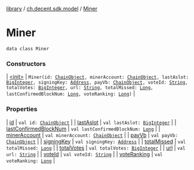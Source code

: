 [library](../../index.md) / [ch.decent.sdk.model](../index.md) / [Miner](./index.md)

# Miner

`data class Miner`

### Constructors

| [&lt;init&gt;](-init-.md) | `Miner(id: `[`ChainObject`](../-chain-object/index.md)`, minerAccount: `[`ChainObject`](../-chain-object/index.md)`, lastAslot: `[`BigInteger`](http://docs.oracle.com/javase/6/docs/api/java/math/BigInteger.html)`, signingKey: `[`Address`](../../ch.decent.sdk.crypto/-address/index.md)`, payVb: `[`ChainObject`](../-chain-object/index.md)`, voteId: `[`String`](https://kotlinlang.org/api/latest/jvm/stdlib/kotlin/-string/index.html)`, totalVotes: `[`BigInteger`](http://docs.oracle.com/javase/6/docs/api/java/math/BigInteger.html)`, url: `[`String`](https://kotlinlang.org/api/latest/jvm/stdlib/kotlin/-string/index.html)`, totalMissed: `[`Long`](https://kotlinlang.org/api/latest/jvm/stdlib/kotlin/-long/index.html)`, lastConfirmedBlockNum: `[`Long`](https://kotlinlang.org/api/latest/jvm/stdlib/kotlin/-long/index.html)`, voteRanking: `[`Long`](https://kotlinlang.org/api/latest/jvm/stdlib/kotlin/-long/index.html)`)` |

### Properties

| [id](id.md) | `val id: `[`ChainObject`](../-chain-object/index.md) |
| [lastAslot](last-aslot.md) | `val lastAslot: `[`BigInteger`](http://docs.oracle.com/javase/6/docs/api/java/math/BigInteger.html) |
| [lastConfirmedBlockNum](last-confirmed-block-num.md) | `val lastConfirmedBlockNum: `[`Long`](https://kotlinlang.org/api/latest/jvm/stdlib/kotlin/-long/index.html) |
| [minerAccount](miner-account.md) | `val minerAccount: `[`ChainObject`](../-chain-object/index.md) |
| [payVb](pay-vb.md) | `val payVb: `[`ChainObject`](../-chain-object/index.md) |
| [signingKey](signing-key.md) | `val signingKey: `[`Address`](../../ch.decent.sdk.crypto/-address/index.md) |
| [totalMissed](total-missed.md) | `val totalMissed: `[`Long`](https://kotlinlang.org/api/latest/jvm/stdlib/kotlin/-long/index.html) |
| [totalVotes](total-votes.md) | `val totalVotes: `[`BigInteger`](http://docs.oracle.com/javase/6/docs/api/java/math/BigInteger.html) |
| [url](url.md) | `val url: `[`String`](https://kotlinlang.org/api/latest/jvm/stdlib/kotlin/-string/index.html) |
| [voteId](vote-id.md) | `val voteId: `[`String`](https://kotlinlang.org/api/latest/jvm/stdlib/kotlin/-string/index.html) |
| [voteRanking](vote-ranking.md) | `val voteRanking: `[`Long`](https://kotlinlang.org/api/latest/jvm/stdlib/kotlin/-long/index.html) |

